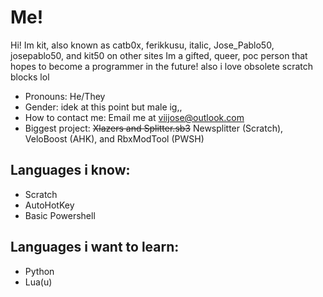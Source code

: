# Me!
Hi! Im kit, also known as catb0x, ferikkusu, itaIic, Jose_Pablo50, josepablo50, and kit50 on other sites
Im a gifted, queer, poc person that hopes to become a programmer in the future!
also i love obsolete scratch blocks lol

- Pronouns: He/They
- Gender: idek at this point but male ig,,
- How to contact me: Email me at viijose@outlook.com
- Biggest project: ~~Xlazers and Splitter.sb3~~ Newsplitter (Scratch), VeloBoost (AHK), and RbxModTool (PWSH)

## Languages i know:
- Scratch
- AutoHotKey
- Basic Powershell

## Languages i want to learn:
- Python
- Lua(u)
